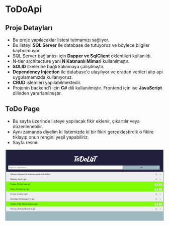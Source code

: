 # ToDoApi

## Proje Detayları
- Bu proje yapılacaklar listesi tutmamızı sağlıyor.
- Bu listeyi __SQL Server__ ile database de tutuyoruz ve böylece bilgiler kaybolmuyor.
- SQL Server bağlantısı için __Dapper ve SqlClient__ eklentileri kullanıldı.
- N-tier architecture yani __N Katmanlı Mimari__ kullanılmıştır.
- __SOLID__ ilkelerine bağlı kalınmaya çalışılmıştır.
- __Dependency Injection__ ile database'e ulaşılıyor ve oradan verileri alıp api uygulamamızda kullanıyoruz.
- __CRUD__ işlemleri yapılabilmektedir.
- Projenin backend'i için __C#__ dili kullanılmıştır. Frontend için ise __JavaScript__ dilinden yararlanılmıştır.

## ToDo Page
- Bu sayfa üzerinde listeye yapılacak fikir eklenir, çıkartılır veya düzenlenebilir.
- Aynı zamanda diyelim ki listemizde ki bir fikiri gerçekleştirdik o fikire tıklayıp onun rengini yeşil yapabiliriz.
- Sayfa resmi:

![ToDo Sayfası](https://github.com/devmutluhan/ToDoApi/blob/main/Images/TodoList.png)

